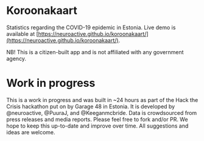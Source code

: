 # Koroonakaart

Statistics regarding the COVID-19 epidemic in Estonia. Live demo is available at [https://neuroactive.github.io/koroonakaart/](https://neuroactive.github.io/koroonakaart/).

NB! This is a citizen-built app and is not affiliated with any government agency. 

# Work in progress
This is a work in progress and was built in ~24 hours as part of the Hack the Crisis hackathon put on by Garage 48 in Estonia. It is developed by @neuroactive, @PuuraJ, and @Keeganmcbride. Data is crowdsourced from press releases and media reports. Please feel free to fork and/or PR. We hope to keep this up-to-date and improve over time. All suggestions and ideas are welcome. 
